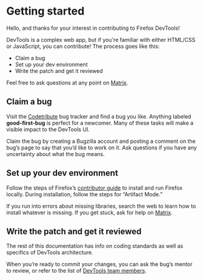 # Getting started

Hello, and thanks for your interest in contributing to Firefox DevTools!

DevTools is a complex web app, but if you're familiar with either HTML/CSS or JavaScript, you can contribute! The process goes like this:

- Claim a bug
- Set up your dev environment
- Write the patch and get it reviewed

Feel free to ask questions at any point on [Matrix](https://chat.mozilla.org/#/room/#devtools:mozilla.org).

## Claim a bug

Visit the [Codetribute](https://codetribute.mozilla.org/projects/devtools) bug tracker and find a bug you like. Anything labeled **good-first-bug** is perfect for a newcomer. Many of these tasks will make a visible impact to the DevTools UI.

Claim the bug by creating a Bugzilla account and posting a comment on the bug’s page to say that you’d like to work on it. Ask questions if you have any uncertainty about what the bug means.

## Set up your dev environment

Follow the steps of Firefox’s [contributor guide](https://firefox-source-docs.mozilla.org/contributing/how_to_contribute_firefox.html) to install and run Firefox locally. During installation, follow the steps for “Artifact Mode.”

If you run into errors about missing libraries, search the web to learn how to install whatever is missing. If you get stuck, ask for help on [Matrix](https://chat.mozilla.org/#/room/#devtools:mozilla.org).

## Write the patch and get it reviewed

The rest of this documentation has info on coding standards as well as specifics of DevTools architecture.

When you’re ready to commit your changes, you can ask the bug’s mentor to review, or refer to the list of [DevTools team members](https://firefox-dev.tools/#about-devtools).
